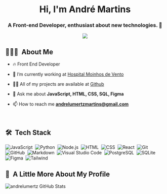<h1 align="center">Hi, I'm André Martins</h1>
<h3 align="center">A Front-end Developer, enthusiast about new technologies. 🚀 </h3>
<p align="center"> 
<a href="https://www.linkedin.com/in/andr%C3%A9-martins-34b347134/"><img src="https://img.shields.io/badge/-Andre%20Martins%20-0077B5?style=flat-square&logo=Linkedin&logoColor=white"/></a>
<!-- <a href="mailto:andrelumertzm@gmail.com"><img src="https://img.shields.io/badge/-andrelumertzmartins@gmail.com-D14836?style=flat-square&logo=Gmail&logoColor=white"/></a> -->

</p>




 <h2> 👨🏻‍💻 &nbsp;About Me </h2>
 
- 🔥  Front End Developer

- 🔭 I’m currently working at [Hospital Moinhos de Vento](https://www.hospitalmoinhos.org.br/institucional)

- 👨‍💻 All of my projects are available at [Github](https://github.com/andrelumertz)

- 💬 Ask me about **JavaScript, HTML, CSS, SQL, Figma**

- 📫 How to reach me **andrelumertzmartins@gmail.com**



<br>

## 🛠 &nbsp;Tech Stack

![JavaScript](https://img.shields.io/badge/-JavaScript-05122A?style=flat&logo=javascript)&nbsp;
![Python](https://img.shields.io/badge/-Python-05122A?style=flat&logo=Python)&nbsp;
![Node.js](https://img.shields.io/badge/-Node.js-05122A?style=flat&logo=node.js)&nbsp;
![HTML](https://img.shields.io/badge/-HTML-05122A?style=flat&logo=HTML5)&nbsp;
![CSS](https://img.shields.io/badge/-CSS-05122A?style=flat&logo=CSS3&logoColor=1572B6)&nbsp;
![React](https://img.shields.io/badge/-React-05122A?style=flat&logo=react)&nbsp;
![Git](https://img.shields.io/badge/-Git-05122A?style=flat&logo=git)&nbsp;
![GitHub](https://img.shields.io/badge/-GitHub-05122A?style=flat&logo=github)&nbsp;
![Markdown](https://img.shields.io/badge/-Markdown-05122A?style=flat&logo=markdown)&nbsp;
![Visual Studio Code](https://img.shields.io/badge/-Visual%20Studio%20Code-05122A?style=flat&logo=visual-studio-code&logoColor=007ACC)&nbsp;
![PostgreSQL](https://img.shields.io/badge/-PostgreSQL-05122A?style=flat&logo=postgresql)&nbsp;
![SQLite](https://img.shields.io/badge/-SQLite-05122A?style=flat&logo=sqlite)&nbsp;
![Figma](https://img.shields.io/badge/-Figma-05122A?style=flat&logo=figma)&nbsp;
![Tailwind](https://img.shields.io/badge/-Tailwind-05122A?style=flat&logo=tailwind)&nbsp;



<h2>🚀 &nbsp;A Little More About My Profile</h2>

![andrelumertz GitHub Stats](https://github-readme-stats.vercel.app/api?username=andrelumertz&show_icons=true&theme=dracula)




<!--

Here are some ideas to get you started:

- 🔭 I’m currently working on ...
- 🌱 I’m currently learning ...
- 👯 I’m looking to collaborate on ...
- 🤔 I’m looking for help with ...
- 💬 Ask me about ...
- 📫 How to reach me: ...
- 😄 Pronouns: ...
- ⚡ Fun fact: ...
-->

